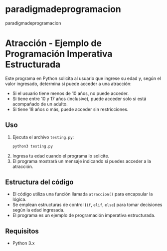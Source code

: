 # paradigmadeprogramacion
paradigmadeprogramacion
# Atracción - Ejemplo de Programación Imperativa Estructurada

Este programa en Python solicita al usuario que ingrese su edad y, según el valor ingresado, determina si puede acceder a una atracción:

- Si el usuario tiene menos de 10 años, no puede acceder.
- Si tiene entre 10 y 17 años (inclusive), puede acceder solo si está acompañado de un adulto.
- Si tiene 18 años o más, puede acceder sin restricciones.

## Uso

1. Ejecuta el archivo `testing.py`:
   ```bash
   python3 testing.py
   ```
2. Ingresa tu edad cuando el programa lo solicite.
3. El programa mostrará un mensaje indicando si puedes acceder a la atracción.

## Estructura del código

- El código utiliza una función llamada `atraccion()` para encapsular la lógica.
- Se emplean estructuras de control (`if`, `elif`, `else`) para tomar decisiones según la edad ingresada.
- El programa es un ejemplo de programación imperativa estructurada.

## Requisitos

- Python 3.x
